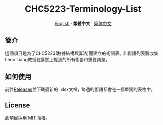 <div align="center"><a name="readme-top"></a>

# CHC5223-Terminology-List

[English](./README.md) · **繁體中文** · [简体中文](./README.zh-CN.md)</div>

## 簡介
這個項目是為了CHC5223(數據結構與算法)而建立的術語表。此術語列表將收集Leon Liang教授在講堂上提到的所有術語和重要詞彙。

## 如何使用
前往[Releases](./releases)並下載最新的 .xlsx文檔，每週的術語都會在一個單獨的表格中。

## License
此項目採用 [MIT](./LICENSE) 授權。
